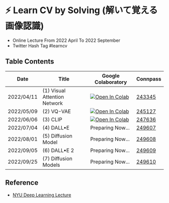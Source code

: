 # ⚡️ Learn CV by Solving (解いて覚える画像認識)
- Online Lecture From 2022 April To 2022 September
- Twitter Hash Tag #learncv 

## Table Contents 

| Date       | Title                        | Google Colaboratory                                                                                                                                                 | Connpass                                                    |
| ---------- | ---------------------------- | ------------------------------------------------------------------------------------------------------------------------------------------------------------------- | ----------------------------------------------------------- |
| 2022/04/11 | (1) Visual Attention Network | [![Open In Colab](https://colab.research.google.com/assets/colab-badge.svg)](https://colab.research.google.com/drive/1L5UeV_StRK9YnDetClmpWQVErlBxcUg5?usp=sharing) | [243345](https://paper-and-code.connpass.com/event/243345/) |
| 2022/05/09 | (2) VQ-VAE                   | [![Open In Colab](https://colab.research.google.com/assets/colab-badge.svg)](https://colab.research.google.com/drive/1js6t19QJnJvDNrTms3TuaTZKTw7-WjnD?usp=sharing) | [245127](https://paper-and-code.connpass.com/event/245127/) |
| 2022/06/06 | (3) CLIP                     | [![Open In Colab](https://colab.research.google.com/assets/colab-badge.svg)](https://colab.research.google.com/drive/1aHy0JNS7L3E9BmWDywOm_LfUEpjAQj4n?usp=sharing) | [247636](https://paper-and-code.connpass.com/event/247636/) |
| 2022/07/04 | (4) DALL•E                   | Preparing Now...                                                                                                                                                    | [249607](https://paper-and-code.connpass.com/event/249607/) |
| 2022/08/01 | (5) Diffusion Model          | Preparing Now...                                                                                                                                                    | [249608](https://paper-and-code.connpass.com/event/249608/) |
| 2022/09/05 | (6) DALL•E 2                 | Preparing Now...                                                                                                                                                    | [249609](https://paper-and-code.connpass.com/event/249609/) |
| 2022/09/25 | (7) Diffusion Models         | Preparing Now...                                                                                                                                                    | [249610](https://paper-and-code.connpass.com/event/249610/) |

## Reference 
- [NYU Deep Learning Lecture](https://github.com/Atcold/NYU-DLSP21)

